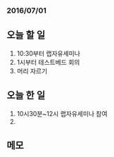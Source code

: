 ### 2016/07/01

## 오늘 할 일

1. 10:30부터 랩자유세미나
2. 1시부터 테스트베드 회의
3. 머리 자르기


## 오늘 한 일
1. 10시30분~12시 랩자유세미나 참여
2. 



## 메모